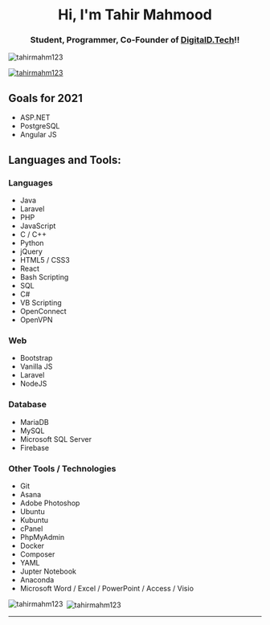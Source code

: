 <h1 align="center">Hi, I'm Tahir Mahmood</h1>
<h3 align="center"> Student, Programmer, Co-Founder of <a href="https://digitaldtech.com">DigitalD.Tech</a>!!</h3>

<p align="left"> <img src="https://komarev.com/ghpvc/?username=tahirmahm123&label=Profile%20views&color=0e75b6&style=flat" alt="tahirmahm123" /> </p>

<p align="left"> <a href="https://github.com/ryo-ma/github-profile-trophy"><img src="https://my-profile-stats-eight.vercel.app/?username=tahirmahm123" alt="tahirmahm123" /></a> </p>

## Goals for 2021
- ASP.NET
- PostgreSQL
- Angular JS

## Languages and Tools:
### Languages
- Java
- Laravel
- PHP
- JavaScript
- C / C++
- Python
- jQuery
- HTML5 / CSS3
- React
- Bash Scripting
- SQL
- C#
- VB Scripting
- OpenConnect
- OpenVPN


### Web
- Bootstrap
- Vanilla JS
- Laravel
- NodeJS

### Database
- MariaDB
- MySQL
- Microsoft SQL Server
- Firebase 


### Other Tools / Technologies 
- Git
- Asana
- Adobe Photoshop
- Ubuntu
- Kubuntu
- cPanel
- PhpMyAdmin
- Docker
- Composer
- YAML
- Jupter Notebook
- Anaconda
- Microsoft Word / Excel / PowerPoint / Access / Visio

<p><img align="left" src="https://github-readme-stats.vercel.app/api/top-langs?username=tahirmahm123&show_icons=true&locale=en&layout=compact" alt="tahirmahm123" /></p>

<p>&nbsp;<img align="center" src="https://github-readme-stats.vercel.app/api?username=tahirmahm123&count_private=true&show_icons=true&locale=en" alt="tahirmahm123" /></p>

---
